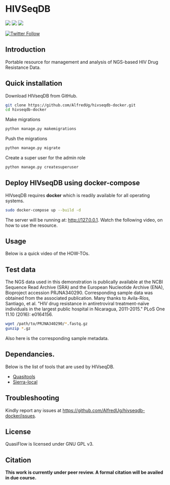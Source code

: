 # HIVSeqDB

[![](https://img.shields.io/badge/uses-docker-orange)](https://docs.docker.com/get-docker)
[![](https://img.shields.io/badge/uses-conda-yellowgreen)](https://docs.conda.io/projects/conda/en/latest/user-guide/install/index.html)
[![](https://img.shields.io/badge/License-GPLv3-blue.svg)](https://www.gnu.org/licenses/gpl-3.0)

[![Twitter Follow](https://img.shields.io/twitter/follow/alfred_ug.svg?style=social)](https://twitter.com/alfred_ug) 

## Introduction

Portable resource for management and analysis of NGS-based HIV Drug Resistance Data.

## Quick installation

Download HIVseqDB from GitHub.
```bash
git clone https://github.com/AlfredUg/hivseqdb-docker.git
cd hivseqdb-docker
```

Make migrations
```bash
python manage.py makemigrations
```

Push the migrations
```bash
python manage.py migrate
```

Create a super user for the admin role
```bash
python manage.py createsuperuser
```

## Deploy HIVseqDB using docker-compose

HIVseqDB requires **docker** which is readily available for all operating systems.
```bash
sudo docker-compose up --build -d
```

The server will be running at: http://127.0.0.1. Watch the following video, on how to use the resource.

## Usage

Below is a quick video of the HOW-TOs. 

## Test data

The NGS data used in this demonstration is publically available at the NCBI Sequence Read Archive (SRA) and the European Nucleotide Archive (ENA), Bioproject accession PRJNA340290. Corresponding sample data was obtained from the associated publication. Many thanks to Avila-Ríos, Santiago, et al. "HIV drug resistance in antiretroviral treatment-naïve individuals in the largest public hospital in Nicaragua, 2011-2015." PLoS One 11.10 (2016): e0164156.

```bash
wget /path/to/PRJNA340290/*.fastq.gz 
gunzip *.gz
```

Also here is the corresponding sample metadata.

## Dependancies.

Below is the list of tools that are used by HIVseqDB.

+ [Quasitools](https://phac-nml.github.io/quasitools/)
+ [Sierra-local](https://github.com/PoonLab/sierra-local)

## Troubleshooting

Kindly report any issues at https://github.com/AlfredUg/hivseqdb-docker/issues.

## License

QuasiFlow is licensed under GNU GPL v3.

## Citation

**This work is currently under peer review. A formal citation will be availed in due course.**
